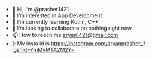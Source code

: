 - 👋 Hi, I’m @prasher1421
- 👀 I’m interested in App Development
- 🌱 I’m currently learning Kotlin, C++
- 💞️ I’m looking to collaborate on nothing right now
- 📫 How to reach me aryan1421@gmail.com
- (: My insta id is https://instagram.com/aryanprasher_?igshid=YmMyMTA2M2Y=
<!---
prasher1421/prasher1421 is a ✨ special ✨ repository because its `README.md` (this file) appears on your GitHub profile.
You can click the Preview link to take a look at your changes.
--->
